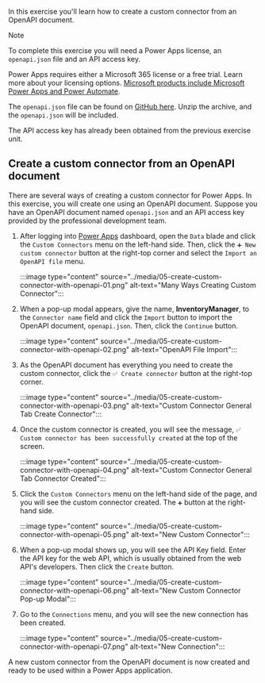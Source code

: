 In this exercise you'll learn how to create a custom connector from an OpenAPI document.

> [!NOTE]
> To complete this exercise you will need a Power Apps license, an `openapi.json` file and an API access key.
> 
> Power Apps requires either a Microsoft 365 license or a free trial. Learn more about your licensing options. [Microsoft products include Microsoft Power Apps and Power Automate][pa pricing].
> 
> The `openapi.json` file can be found on [GitHub here][artifacts]. Unzip the archive, and the `openapi.json` will be included.
> 
> The API access key has already been obtained from the previous exercise unit.


## Create a custom connector from an OpenAPI document ##

There are several ways of creating a custom connector for Power Apps. In this exercise, you will create one using an OpenAPI document. Suppose you have an OpenAPI document named `openapi.json` and an API access key provided by the professional development team.

1. After logging into [Power Apps][pa] dashboard, open the `Data` blade and click the `Custom Connectors` menu on the left-hand side. Then, click the `➕ New custom connector` button at the right-top corner and select the `Import an OpenAPI file` menu.

    :::image type="content" source="../media/05-create-custom-connector-with-openapi-01.png" alt-text="Many Ways Creating Custom Connector":::

1. When a pop-up modal appears, give the name, **InventoryManager**, to the `Connector name` field and click the `Import` button to import the OpenAPI document, `openapi.json`. Then, click the `Continue` button.

    :::image type="content" source="../media/05-create-custom-connector-with-openapi-02.png" alt-text="OpenAPI File Import":::

1. As the OpenAPI document has everything you need to create the custom connector, click the `✅ Create connector` button at the right-top corner.

    :::image type="content" source="../media/05-create-custom-connector-with-openapi-03.png" alt-text="Custom Connector General Tab Create Connector":::

1. Once the custom connector is created, you will see the message, `✅ Custom connector has been successfully created` at the top of the screen.

    :::image type="content" source="../media/05-create-custom-connector-with-openapi-04.png" alt-text="Custom Connector General Tab Connector Created":::

1. Click the `Custom Connectors` menu on the left-hand side of the page, and you will see the custom connector created. The `➕` button at the right-hand side.

    :::image type="content" source="../media/05-create-custom-connector-with-openapi-05.png" alt-text="New Custom Connector":::

1. When a pop-up modal shows up, you will see the API Key field. Enter the API key for the web API, which is usually obtained from the web API's developers. Then click the `Create` button.

    :::image type="content" source="../media/05-create-custom-connector-with-openapi-06.png" alt-text="New Custom Connector Pop-up Modal":::

1. Go to the `Connections` menu, and you will see the new connection has been created.

    :::image type="content" source="../media/05-create-custom-connector-with-openapi-07.png" alt-text="New Connection":::

A new custom connector from the OpenAPI document is now created and ready to be used within a Power Apps application.


[pa]: https://powerapps.microsoft.com/
[pa pricing]: /powerapps/administrator/pricing-billing-skus

[artifacts]: https://github.com/MicrosoftDocs/mslearn-developer-tools-power-platform/blob/master/fusion-developers/artifacts.zip
